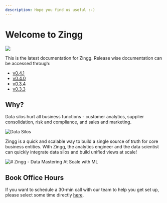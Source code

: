 ```yaml
---
description: Hope you find us useful :-)
---
```


# Welcome to Zingg

![](https://static.scarf.sh/a.png?x-pxid=d6dda06e-06c7-4e4a-99c9-ed9f6364dfeb)

This is the latest documentation for Zingg. Release wise documentation can be accessed through:

* [v0.4.1 ](https://docs.zingg.ai/zingg0.4.1/)
* [v0.4.0 ](https://docs.zingg.ai/zingg0.4.0/)
* [v0.3.4 ](https://docs.zingg.ai/zingg0.3.4/)
* [v0.3.3](https://docs.zingg.ai/zingg0.3.3/)

## Why?

Data silos hurt all business functions - customer analytics, supplier consolidation, risk and compliance, and sales and marketing.

![Data Silos](../assets/dataSilos.png)

Zingg is a quick and scalable way to build a single source of truth for core business entities. With Zingg, the analytics engineer and the data scientist can quickly integrate data silos and build unified views at scale!

![# Zingg - Data Mastering At Scale with ML](../assets/dataMastering.png)

## Book Office Hours

If you want to schedule a 30-min call with our team to help you get set up, please select some time directly [here](https://calendly.com/sonalgoyal/30min).
